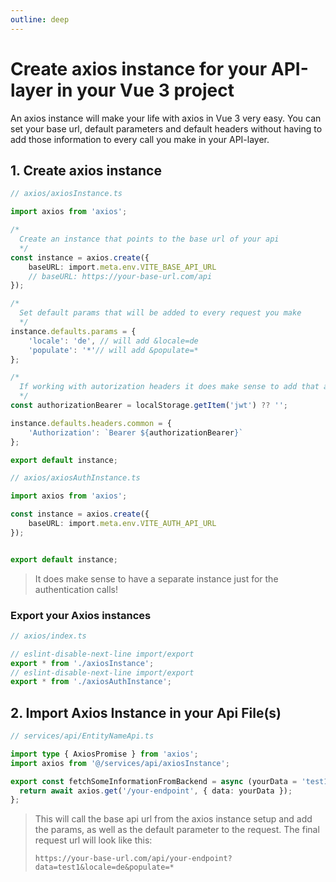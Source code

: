 ```yaml
---
outline: deep
---
```


# Create axios instance for your API-layer in your Vue 3 project

An axios instance will make your life with axios in Vue 3 very easy. You can set your base url, default
parameters and default headers without having to add those information to every call you make in your
API-layer.

## 1. Create axios instance
```typescript
// axios/axiosInstance.ts

import axios from 'axios';

/*
  Create an instance that points to the base url of your api
  */
const instance = axios.create({
    baseURL: import.meta.env.VITE_BASE_API_URL
    // baseURL: https://your-base-url.com/api
});

/*
  Set default params that will be added to every request you make
  */
instance.defaults.params = {
    'locale': 'de', // will add &locale=de
    'populate': '*'// will add &populate=*
};

/*
  If working with autorization headers it does make sense to add that as default header for your requests
  */
const authorizationBearer = localStorage.getItem('jwt') ?? '';

instance.defaults.headers.common = {
    'Authorization': `Bearer ${authorizationBearer}`
};

export default instance;
```

```typescript
// axios/axiosAuthInstance.ts

import axios from 'axios';

const instance = axios.create({
    baseURL: import.meta.env.VITE_AUTH_API_URL
});


export default instance;
```

> It does make sense to have a separate instance just for the authentication calls!

### Export your Axios instances
```typescript
// axios/index.ts

// eslint-disable-next-line import/export
export * from './axiosInstance';
// eslint-disable-next-line import/export
export * from './axiosAuthInstance';
```

## 2. Import Axios Instance in your Api File(s)

```typescript
// services/api/EntityNameApi.ts

import type { AxiosPromise } from 'axios';
import axios from '@/services/api/axiosInstance';

export const fetchSomeInformationFromBackend = async (yourData = 'test1'): AxiosPromise<YourInterface> => {
  return await axios.get('/your-endpoint', { data: yourData });
};
```

> This will call the base api url from the axios instance setup and add the params, as well as the
> default parameter to the request. The final request url will look like this: 
> 
> `https://your-base-url.com/api/your-endpoint?data=test1&locale=de&populate=*`